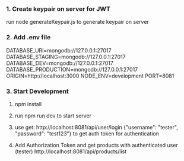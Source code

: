 ### 1. Create keypair on server for JWT


run node generateKeypair.js to generate keypair on server


### 2. Add .env file

DATABASE_URI=mongodb://127.0.0.1:27017
DATABASE_STAGING=mongodb://127.0.0.1:27017
DATABASE_DEV=mongodb://127.0.0.1:27017
DATABASE_PRODUCTION=mongodb://127.0.0.1:27017
ORIGIN=http://localhost:3000
NODE_ENV=development
PORT=8081


### 3. Start Development
1. npm install

2. run npm run dev to start server

3. use get: http://localhost:8081/api/user/login  {"username": "tester", "password": "test123"} to get auth token for authentication

4. Add Authorization Token and get products with authenticated user (tester) http://localhost:8081/api/products/list

